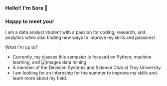 ### Hello!! I'm Sora :herb:

### Happy to meet you!

I am a data analyst student with a passion for coding, research, and analytics while 
also finding new ways to improve my skills and passions!            

What I'm up to? 

  - Currently, my classes this semester is focused on Python, machine learning, and   ![images](https://user-images.githubusercontent.com/96566394/160768677-2697e406-5bbb-4110-ba6f-1281320d1677.jpg)
    data mining. 
  - A member of the Decision Systems and Science Club at Troy University.
  - I am looking for an internship for the summer to improve my skills and learn more 
    about my field. 


<!--
**iamsooraa/iamsooraa** is a ✨ _special_ ✨ repository because its `README.md` (this file) appears on your GitHub profile.



Here are some ideas to get you started:
![images](https://user-images.githubusercontent.com/96566394/160768677-2697e406-5bbb-4110-ba6f-1281320d1677.jpg)

- 🔭 I’m currently working on ...
- 🌱 I’m currently learning ...
- 👯 I’m looking to collaborate on ...
- 🤔 I’m looking for help with ...
- 💬 Ask me about ...
- 📫 How to reach me: ...
- 😄 Pronouns: ...
- ⚡ Fun fact: ...
-->
